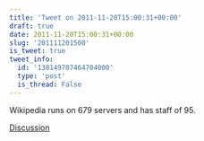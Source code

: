 ```yaml
---
title: 'Tweet on 2011-11-20T15:00:31+00:00'
draft: true
date: 2011-11-20T15:00:31+00:00
slug: '201111201500'
is_tweet: true
tweet_info:
  id: '138149707464704000'
  type: 'post'
  is_thread: False
---
```




Wikipedia runs on 679 servers and has staff of 95.

[Discussion](https://x.com/sytelus/status/138149707464704000)
